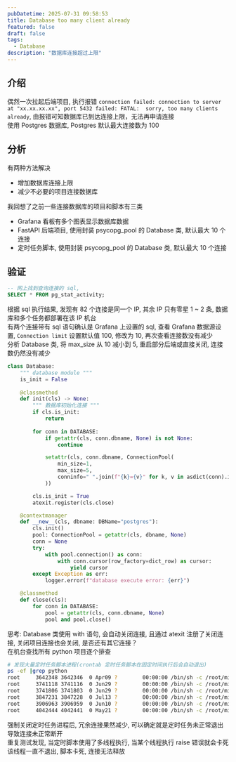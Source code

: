 ```yaml
---
pubDatetime: 2025-07-31 09:58:53
title: Database too many client already
featured: false
draft: false
tags:
  - Database
description: "数据库连接超过上限"
---
```


## 介绍

偶然一次拉起后端项目, 执行报错 `connection failed: connection to server at "xx.xx.xx.xx", port 5432 failed: FATAL:  sorry, too many clients already`, 由报错可知数据库已到达连接上限，无法再申请连接  
使用 Postgres 数据库, Postgres 默认最大连接数为 100

## 分析

有两种方法解决

- 增加数据库连接上限
- 减少不必要的项目连接数据库

我回想了之前一些连接数据库的项目和脚本有三类

- Grafana 看板有多个图表显示数据库数据
- FastAPI 后端项目, 使用封装 psycopg_pool 的 Database 类, 默认最大 10 个连接
- 定时任务脚本, 使用封装 psycopg_pool 的 Database 类, 默认最大 10 个连接

## 验证

```sql
-- 网上找到查询连接的 sql, 
SELECT * FROM pg_stat_activity;
```

根据 sql 执行结果, 发现有 82 个连接是同一个 IP, 其余 IP 只有零星 1 ~ 2 条, 数据库和多个任务都部署在该 IP 机台  
有两个连接带有 sql 语句确认是 Grafana 上设置的 sql, 查看 Grafana 数据源设置, `Connection limit` 设置默认值 100, 修改为 10, 再次查看连接数没有减少  
分析 Database 类, 将 max_size 从 10 减小到 5, 重启部分后端或直接关闭, 连接数仍然没有减少  

```py
class Database:
    """ database module """
    is_init = False
    
    @classmethod
    def init(cls) -> None:
        """ 数据库初始化连接 """
        if cls.is_init:
            return
        
        for conn in DATABASE:
            if getattr(cls, conn.dbname, None) is not None:
                continue

            setattr(cls, conn.dbname, ConnectionPool(
                min_size=1,
                max_size=5,
                conninfo=" ".join(f"{k}={v}" for k, v in asdict(conn).items())
            ))

        cls.is_init = True
        atexit.register(cls.close)

    @contextmanager
    def __new__(cls, dbname: DBName="postgres"):
        cls.init()
        pool: ConnectionPool = getattr(cls, dbname, None)
        conn = None
        try:
            with pool.connection() as conn:
                with conn.cursor(row_factory=dict_row) as cursor:
                    yield cursor
        except Exception as err:
            logger.error(f"database execute error: {err}")

    @classmethod
    def close(cls):
        for conn in DATABASE:
            pool = getattr(cls, conn.dbname, None)
            pool and pool.close()
```

思考: Database 类使用 with 语句, 会自动关闭连接, 且通过 atexit 注册了关闭连接, 关闭项目连接也会关闭, 是否还有其它连接？  
在机台查找所有 python 项目逐个排查  

```bash
# 发现大量定时任务脚本进程(crontab 定时任务脚本在固定时间执行后会自动退出)
ps -ef |grep python
root     3642348 3642346  0 Apr09 ?        00:00:00 /bin/sh -c /root/miniforge3/envs/fastapi/bin/python /root/desktop/schedule/dump.py # dump
root     3741118 3741116  0 Jun29 ?        00:00:00 /bin/sh -c /root/miniforge3/envs/fastapi/bin/python /root/desktop/schedule/dump.py # dump
root     3741806 3741803  0 Jun29 ?        00:00:00 /bin/sh -c /root/miniforge3/envs/fastapi/bin/python /root/desktop/schedule/version_history.py # version
root     3847231 3847228  0 Jul13 ?        00:00:00 /bin/sh -c /root/miniforge3/envs/fastapi/bin/python /root/desktop/schedule/version_history.py # version
root     3906963 3906959  0 Jun10 ?        00:00:00 /bin/sh -c /root/miniforge3/envs/fastapi/bin/python /root/desktop/schedule/version_history.py # version
root     4042444 4042441  0 May21 ?        00:00:00 /bin/sh -c /root/miniforge3/envs/fastapi/bin/python /root/desktop/schedule/version_history.py # version
```

强制关闭定时任务进程后, 冗余连接果然减少, 可以确定就是定时任务未正常退出导致连接未正常断开  
重复测试发现, 当定时脚本使用了多线程执行, 当某个线程执行 raise 错误就会卡死该线程一直不退出, 脚本卡死, 连接无法释放
